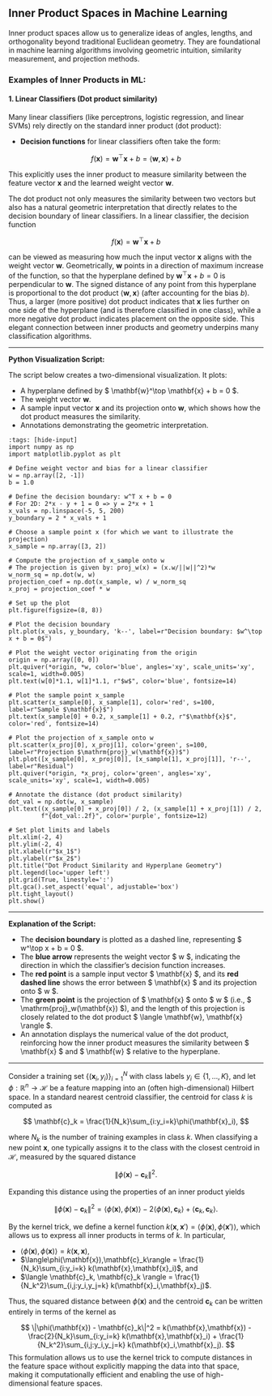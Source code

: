 ## Inner Product Spaces in Machine Learning

Inner product spaces allow us to generalize ideas of angles, lengths, and orthogonality beyond traditional Euclidean geometry. They are foundational in machine learning algorithms involving geometric intuition, similarity measurement, and projection methods.

### Examples of Inner Products in ML:

#### 1. **Linear Classifiers (Dot product similarity)**

Many linear classifiers (like perceptrons, logistic regression, and linear SVMs) rely directly on the standard inner product (dot product):

- **Decision functions** for linear classifiers often take the form:
  
$$f(\mathbf{x}) = \mathbf{w}^\top \mathbf{x} + b = \langle \mathbf{w}, \mathbf{x} \rangle + b$$

This explicitly uses the inner product to measure similarity between the feature vector $\mathbf{x}$ and the learned weight vector $\mathbf{w}$.

The dot product not only measures the similarity between two vectors but also has a natural geometric interpretation that directly relates to the decision boundary of linear classifiers. In a linear classifier, the decision function

$$
f(\mathbf{x}) = \mathbf{w}^\top \mathbf{x} + b
$$

can be viewed as measuring how much the input vector $\mathbf{x}$ aligns with the weight vector $\mathbf{w}$. Geometrically, $\mathbf{w}$ points in a direction of maximum increase of the function, so that the hyperplane defined by $\mathbf{w}^\top \mathbf{x} + b = 0$ is perpendicular to $\mathbf{w}$. The signed distance of any point from this hyperplane is proportional to the dot product $\langle \mathbf{w}, \mathbf{x} \rangle$ (after accounting for the bias $b$). Thus, a larger (more positive) dot product indicates that $\mathbf{x}$ lies further on one side of the hyperplane (and is therefore classified in one class), while a more negative dot product indicates placement on the opposite side. This elegant connection between inner products and geometry underpins many classification algorithms.

---

**Python Visualization Script:**

The script below creates a two-dimensional visualization. It plots:
- A hyperplane defined by $ \mathbf{w}^\top \mathbf{x} + b = 0 $.
- The weight vector $\mathbf{w}$.
- A sample input vector $\mathbf{x}$ and its projection onto $\mathbf{w}$, which shows how the dot product measures the similarity.
- Annotations demonstrating the geometric interpretation.

```{code-cell} ipython3
:tags: [hide-input]
import numpy as np
import matplotlib.pyplot as plt

# Define weight vector and bias for a linear classifier
w = np.array([2, -1])
b = 1.0

# Define the decision boundary: w^T x + b = 0
# For 2D: 2*x - y + 1 = 0 => y = 2*x + 1
x_vals = np.linspace(-5, 5, 200)
y_boundary = 2 * x_vals + 1

# Choose a sample point x (for which we want to illustrate the projection)
x_sample = np.array([3, 2])

# Compute the projection of x_sample onto w
# The projection is given by: proj_w(x) = (x.w/||w||^2)*w
w_norm_sq = np.dot(w, w)
projection_coef = np.dot(x_sample, w) / w_norm_sq
x_proj = projection_coef * w

# Set up the plot
plt.figure(figsize=(8, 8))

# Plot the decision boundary
plt.plot(x_vals, y_boundary, 'k--', label=r"Decision boundary: $w^\top x + b = 0$")

# Plot the weight vector originating from the origin
origin = np.array([0, 0])
plt.quiver(*origin, *w, color='blue', angles='xy', scale_units='xy', scale=1, width=0.005)
plt.text(w[0]*1.1, w[1]*1.1, r"$w$", color='blue', fontsize=14)

# Plot the sample point x_sample
plt.scatter(x_sample[0], x_sample[1], color='red', s=100, label=r"Sample $\mathbf{x}$")
plt.text(x_sample[0] + 0.2, x_sample[1] + 0.2, r"$\mathbf{x}$", color='red', fontsize=14)

# Plot the projection of x_sample onto w
plt.scatter(x_proj[0], x_proj[1], color='green', s=100, label=r"Projection $\mathrm{proj}_w(\mathbf{x})$")
plt.plot([x_sample[0], x_proj[0]], [x_sample[1], x_proj[1]], 'r--', label=r"Residual")
plt.quiver(*origin, *x_proj, color='green', angles='xy', scale_units='xy', scale=1, width=0.005)

# Annotate the distance (dot product similarity)
dot_val = np.dot(w, x_sample)
plt.text((x_sample[0] + x_proj[0]) / 2, (x_sample[1] + x_proj[1]) / 2, 
         f"{dot_val:.2f}", color='purple', fontsize=12)

# Set plot limits and labels
plt.xlim(-2, 4)
plt.ylim(-2, 4)
plt.xlabel(r"$x_1$")
plt.ylabel(r"$x_2$")
plt.title("Dot Product Similarity and Hyperplane Geometry")
plt.legend(loc='upper left')
plt.grid(True, linestyle=':')
plt.gca().set_aspect('equal', adjustable='box')
plt.tight_layout()
plt.show()
```

---

**Explanation of the Script:**

- The **decision boundary** is plotted as a dashed line, representing $ w^\top x + b = 0 $.
- The **blue arrow** represents the weight vector $ w $, indicating the direction in which the classifier’s decision function increases.
- The **red point** is a sample input vector $ \mathbf{x} $, and its **red dashed line** shows the error between $ \mathbf{x} $ and its projection onto $ w $.
- The **green point** is the projection of $ \mathbf{x} $ onto $ w $ (i.e., $ \mathrm{proj}_w(\mathbf{x}) $), and the length of this projection is closely related to the dot product $ \langle \mathbf{w}, \mathbf{x} \rangle $.
- An annotation displays the numerical value of the dot product, reinforcing how the inner product measures the similarity between $ \mathbf{x} $ and $ \mathbf{w} $ relative to the hyperplane.





---


Consider a training set $\{(\mathbf{x}_i, y_i)\}_{i=1}^N$ with class labels $y_i \in \{1, \ldots, K\}$, and let $\phi: \mathbb{R}^n \to \mathcal{H}$ be a feature mapping into an (often high-dimensional) Hilbert space. In a standard nearest centroid classifier, the centroid for class $k$ is computed as

$$
\mathbf{c}_k = \frac{1}{N_k}\sum_{i:y_i=k}\phi(\mathbf{x}_i),
$$

where $N_k$ is the number of training examples in class $k$. When classifying a new point $\mathbf{x}$, one typically assigns it to the class with the closest centroid in $\mathcal{H}$, measured by the squared distance

$$
\|\phi(\mathbf{x}) - \mathbf{c}_k\|^2.
$$

Expanding this distance using the properties of an inner product yields

$$
\|\phi(\mathbf{x}) - \mathbf{c}_k\|^2 = \langle\phi(\mathbf{x}),\phi(\mathbf{x})\rangle - 2\langle\phi(\mathbf{x}),\mathbf{c}_k\rangle + \langle \mathbf{c}_k, \mathbf{c}_k\rangle.
$$

By the kernel trick, we define a kernel function $k(\mathbf{x},\mathbf{x}') = \langle\phi(\mathbf{x}),\phi(\mathbf{x}')\rangle$, which allows us to express all inner products in terms of $k$. In particular,

- $\langle\phi(\mathbf{x}),\phi(\mathbf{x})\rangle = k(\mathbf{x},\mathbf{x})$,
- $\langle\phi(\mathbf{x}),\mathbf{c}_k\rangle = \frac{1}{N_k}\sum_{i:y_i=k} k(\mathbf{x},\mathbf{x}_i)$, and
- $\langle \mathbf{c}_k, \mathbf{c}_k \rangle = \frac{1}{N_k^2}\sum_{i,j:y_i,y_j=k} k(\mathbf{x}_i,\mathbf{x}_j)$.

Thus, the squared distance between $\phi(\mathbf{x})$ and the centroid $\mathbf{c}_k$ can be written entirely in terms of the kernel as

$$
\|\phi(\mathbf{x}) - \mathbf{c}_k\|^2 = k(\mathbf{x},\mathbf{x}) - \frac{2}{N_k}\sum_{i:y_i=k} k(\mathbf{x},\mathbf{x}_i) + \frac{1}{N_k^2}\sum_{i,j:y_i,y_j=k} k(\mathbf{x}_i,\mathbf{x}_j).
$$
This formulation allows us to use the kernel trick to compute distances in the feature space without explicitly mapping the data into that space, making it computationally efficient and enabling the use of high-dimensional feature spaces.